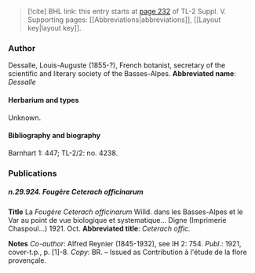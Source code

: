 > [!cite] BHL link: this entry starts at [page 232](https://www.biodiversitylibrary.org/page/33259278) of TL-2 Suppl. V.
> Supporting pages: [[Abbreviations|abbreviations]], [[Layout key|layout key]].

### Author

Dessalle, Louis-Auguste (1855-?), French botanist, secretary of the scientific and literary society of the Basses-Alpes. 
**Abbreviated name**: *Dessalle*

#### Herbarium and types

Unknown.

#### Bibliography and biography

Barnhart 1: 447; TL-2/2: no. 4238.

### Publications

##### n.29.924. Fougère Ceterach officinarum

**Title**
La *Fougère Ceterach officinarum* Willd. dans les Basses-Alpes et le Var au point de vue biologique et systematique... Digne (Imprimerie Chaspoul...) 1921. Oct.
**Abbreviated title**: *Ceterach offic.*

**Notes**
*Co-author*: Alfred Reynier (1845-1932), see IH 2: 754.
*Publ*.: 1921, cover-t.p., p. \[1\]-8. *Copy*: BR. – Issued as Contribution à l'étude de la flore provençale.

